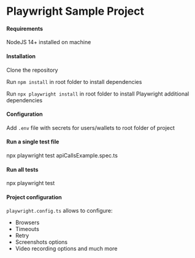 # Playwright Sample Project

#### Requirements
NodeJS 14+ installed on machine

#### Installation

Clone the repository

Run `npm install` in root folder to install dependencies

Run `npx playwright install` in root folder to install Playwright additional dependencies

#### Configuration
Add `.env` file with secrets for users/wallets to root folder of project

#### Run a single test file

npx playwright test apiCallsExample.spec.ts

#### Run all tests

npx playwright test

#### Project configuration

`playwright.config.ts` allows to configure:

- Browsers
- Timeouts
- Retry
- Screenshots options
- Video recording options and much more
